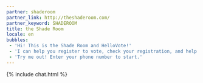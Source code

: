 ```yaml
---
partner: shaderoom
partner_link: http://theshaderoom.com/
partner_keyword: SHADEROOM
title: the Shade Room
locale: en
bubbles:
 - 'Hi! This is the Shade Room and HelloVote!'
 - 'I can help you register to vote, check your registration, and help your friends register'
 - 'Try me out! Enter your phone number to start.'
---
```

{% include chat.html %}



